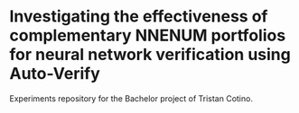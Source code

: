 # Investigating the effectiveness of complementary NNENUM portfolios for neural network verification using Auto-Verify
Experiments repository for the Bachelor project of Tristan Cotino.